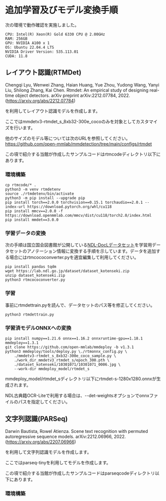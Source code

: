 # 追加学習及びモデル変換手順
次の環境で動作確認を実施しました。
```
CPU: Intel(R) Xeon(R) Gold 6330 CPU @ 2.00GHz
RAM: 256GB
GPU: NVIDIA A100 x 1
OS: Ubuntu 22.04.4 LTS
NVIDIA Driver Version: 535.113.01
CUDA: 11.8
```

## レイアウト認識(RTMDet)

Chengqi Lyu, Wenwei Zhang, Haian Huang, Yue Zhou, Yudong Wang, Yanyi Liu, Shilong Zhang, Kai Chen. Rtmdet: An empirical study of designing real-time object detectors. arXiv preprint arXiv:2212.07784, 2022.(https://arxiv.org/abs/2212.07784)

を利用してレイアウト認識モデルを作成します。

ここではmmdetv3-rtmdet_s_8xb32-300e_cocoのみを対象としてカスタマイズを行います。

他のサイズのモデル等については次のURLを参照してください。
https://github.com/open-mmlab/mmdetection/tree/main/configs/rtmdet

この項で紹介する当館が作成したサンプルコードはrtmcodeディレクトリ以下にあります。

### 環境構築
```
cp rtmcode/* .
python3 -m venv rtmdetenv
source ./rtmdetenv/bin/activate
python3 -m pip install --upgrade pip
pip install torch==2.0.0 torchvision==0.15.1 torchaudio==2.0.1 --index-url https://download.pytorch.org/whl/cu118
pip install mmcv==2.0.0 -f https://download.openmmlab.com/mmcv/dist/cu118/torch2.0/index.html
pip install mmdet==3.0.0
```

### 学習データの変換
次の手順は国立国会図書館が公開している[NDL-DocLデータセット](https://github.com/ndl-lab/layout-dataset)を学習用データセットのアノテーション情報に変換する手順を示しています。データを追加する場合にはrtmcococonverter.pyを適宜編集して利用してください。

```
pip install pandas tqdm
wget https://lab.ndl.go.jp/dataset/dataset_kotenseki.zip
unzip dataset_kotenseki.zip
python3 rtmcococonverter.py
```

### 学習
事前にrtmdettrain.pyを読んで、データセットのパス等を修正してください。
```
python3 rtmdettrain.py
```

### 学習済モデルONNXへの変換

```
pip install numpy==1.21.6 onnx==1.16.2 onnxruntime-gpu==1.18.1  mmdeploy==1.3.1
git clone https://github.com/open-mmlab/mmdeploy -b v1.3.1
python3 mmdeploy/tools/deploy.py \./rtmonnx_config.py \
    ./mmdetv3-rtmdet_s_8xb32-300e_coco_sample.py \
    ./work_dir_mmdetv3_rtmdet_s/epoch_300.pth \
    ./dataset_kotenseki/10301071/10301071_0006.jpg \
    --work-dir mmdeploy_model/rtmdet_s
```
mmdeploy_model/rtmdet_sディレクトリ以下にrtmdet-s-1280x1280.onnxが生成されます。

NDL古典籍OCR-Liteで利用する場合は、--det-weightsオプションでonnxファイルのパスを指定してください。


## 文字列認識(PARSeq)
Darwin Bautista, Rowel Atienza. Scene text recognition with permuted autoregressive sequence models. arXiv:2212.06966, 2022. (https://arxiv.org/abs/2207.06966)

を利用して文字列認識モデルを作成します。

ここではparseq-tinyを利用してモデルを作成します。

この項で紹介する当館が作成したサンプルコードはparseqcodeディレクトリ以下にあります。

### 環境構築


